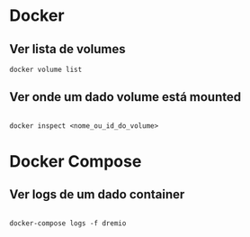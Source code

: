 # Docker

## Ver lista de volumes 
  
````
docker volume list 
````

## Ver onde um dado volume está mounted

```` 

docker inspect <nome_ou_id_do_volume>

```` 

# Docker Compose
  
## Ver logs de um dado container

```` 

docker-compose logs -f dremio

```` 
